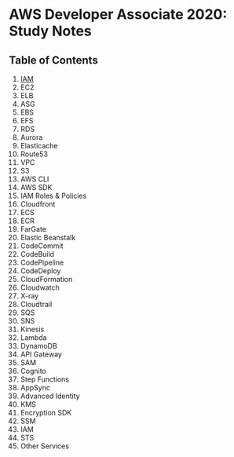 # AWS Developer Associate 2020: Study Notes

## Table of Contents

1. [IAM](iam.md)
2. EC2
3. ELB
4. ASG
5. EBS
6. EFS
7. RDS
8. Aurora
9. Elasticache
10. Route53
11. VPC
12. S3
13. AWS CLI
14. AWS SDK
15. IAM Roles & Policies
16. Cloudfront
17. ECS
18. ECR
19. FarGate
20. Elastic Beanstalk
21. CodeCommit
22. CodeBuild
23. CodePipeline
24. CodeDeploy
25. CloudFormation
26. Cloudwatch
27. X-ray
28. Cloudtrail
29. SQS
30. SNS
31. Kinesis
32. Lambda
33. DynamoDB
34. API Gateway
35. SAM
36. Cognito
37. Step Functions
38. AppSync
39. Advanced Identity
40. KMS
41. Encryption SDK
42. SSM
43. IAM
44. STS
45. Other Services
